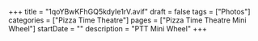 +++
title = "1qoYBwKFhGQ5kdyIe1rV.avif"
draft = false
tags = ["Photos"]
categories = ["Pizza Time Theatre"]
pages = ["Pizza Time Theatre Mini Wheel"]
startDate = ""
description = "PTT Mini Wheel"
+++
